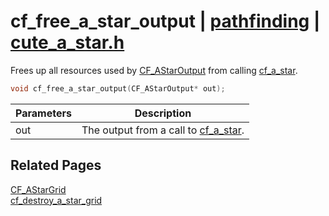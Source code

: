 # cf_free_a_star_output | [pathfinding](https://github.com/RandyGaul/cute_framework/blob/master/docs/pathfinding_readme.md) | [cute_a_star.h](https://github.com/RandyGaul/cute_framework/blob/master/include/cute_a_star.h)

Frees up all resources used by [CF_AStarOutput](https://github.com/RandyGaul/cute_framework/blob/master/docs/pathfinding/cf_astaroutput.md) from calling [cf_a_star](https://github.com/RandyGaul/cute_framework/blob/master/docs/pathfinding/cf_a_star.md).

```cpp
void cf_free_a_star_output(CF_AStarOutput* out);
```

Parameters | Description
--- | ---
out | The output from a call to [cf_a_star](https://github.com/RandyGaul/cute_framework/blob/master/docs/pathfinding/cf_a_star.md).

## Related Pages

[CF_AStarGrid](https://github.com/RandyGaul/cute_framework/blob/master/docs/pathfinding/cf_astargrid.md)  
[cf_destroy_a_star_grid](https://github.com/RandyGaul/cute_framework/blob/master/docs/pathfinding/cf_destroy_a_star_grid.md)  
